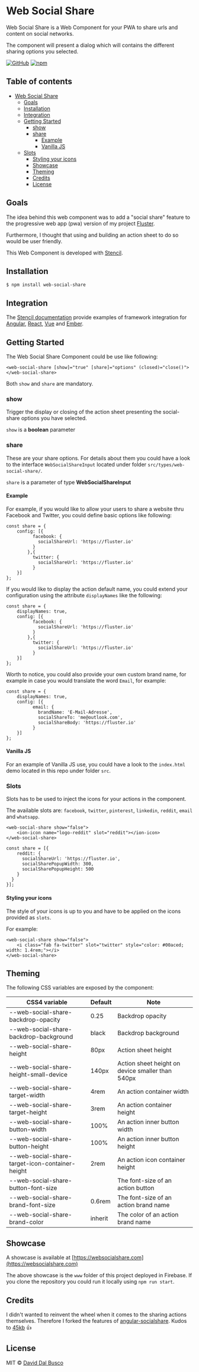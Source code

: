 # Web Social Share

Web Social Share is a Web Component for your PWA to share urls and content on social networks.

The component will present a dialog which will contains the different sharing options you selected.

[![GitHub](https://img.shields.io/badge/version-2.0.0-blue.svg)](https://github.com/fluster/web-social-share)
[![npm](https://img.shields.io/npm/dm/web-social-share.svg)]()

## Table of contents

- [Web Social Share](#web-social-share)
	- [Goals](#goals)
	- [Installation](#installation)
	- [Integration](#integration)
	- [Getting Started](#getting-started)
		- [show](#show)
		- [share](#share)
			- [Example](#example)
			- [Vanilla JS](#vanilla-js)
  - [Slots](#slots)
    - [Styling your icons](#styling-your-icons)  
	- [Showcase](#showcase)
	- [Theming](#theming)
	- [Credits](#credits)
	- [License](#license)

## Goals

The idea behind this web component was to add a "social share" feature to the progressive web app (pwa) version of my project [Fluster](https://fluster.io).

Furthermore, I thought that using and building an action sheet to do so would be user friendly.

This Web Component is developed with [Stencil](https://stenciljs.com).

## Installation

    $ npm install web-social-share

## Integration

The [Stencil documentation](https://stenciljs.com/docs/overview) provide examples of framework integration for [Angular](https://stenciljs.com/docs/angular), [React](https://stenciljs.com/docs/react), [Vue](https://stenciljs.com/docs/vue) and [Ember](https://stenciljs.com/docs/ember).

## Getting Started

The Web Social Share Component could be use like following:

    <web-social-share [show]="true" [share]="options" (closed)="close()"></web-social-share>

Both `show` and `share` are mandatory.

### show

Trigger the display or closing of the action sheet presenting the social-share options you have selected.

`show` is a **boolean** parameter

### share

These are your share options. For details about them you could have a look to the interface `WebSocialShareInput` located under folder `src/types/web-social-share/`.

`share` is a parameter of type **WebSocialShareInput**

#### Example

For example, if you would like to allow your users to share a website thru Facebook and Twitter, you could define basic options like following:

    const share = {
        config: [{
              facebook: {
                socialShareUrl: 'https://fluster.io'
              }
            },{
              twitter: {
                socialShareUrl: 'https://fluster.io'
              }
        }]
    };

If you would like to display the action default name, you could extend your configuration using the attribute `displayNames` like the following: 

    const share = {
        displayNames: true,
        config: [{
              facebook: {
                socialShareUrl: 'https://fluster.io'
              }
            },{
              twitter: {
                socialShareUrl: 'https://fluster.io'
              }
        }]
    };
    
Worth to notice, you could also provide your own custom brand name, for example in case you would translate the word `Email`, for example:

    const share = {
        displayNames: true,
        config: [{
              email: {
                brandName: 'E-Mail-Adresse',
                socialShareTo: 'me@outlook.com',
                socialShareBody: 'https://fluster.io'
              }
        }]
    };
    
#### Vanilla JS

For an example of Vanilla JS use, you could have a look to the `index.html` demo located in this repo under folder `src`.

### Slots

Slots has to be used to inject the icons for your actions in the component.

The available slots are: `facebook`, `twitter`, `pinterest`, `linkedin`, `reddit`, `email` and `whatsapp`.

```
<web-social-share show="false">
    <ion-icon name="logo-reddit" slot="reddit"></ion-icon>
</web-social-share>

const share = [{
    reddit: {
      socialShareUrl: 'https://fluster.io',
      socialSharePopupWidth: 300,
      socialSharePopupHeight: 500
    }
  }
}];
```

#### Styling your icons

The style of your icons is up to you and have to be applied on the icons provided as `slots`.

For example:

```
<web-social-share show="false">
    <i class="fab fa-twitter" slot="twitter" style="color: #00aced; width: 1.4rem;"></i>
</web-social-share>    
```

## Theming

The following CSS variables are exposed by the component:

| CSS4 variable                      | Default | Note |
| -------------------------- |-----------------|-----------------|
| --web-social-share-backdrop-opacity | 0.25 | Backdrop opacity |
| --web-social-share-backdrop-background | black | Backdrop background |
| --web-social-share-height | 80px | Action sheet height |
| --web-social-share-height-small-device | 140px | Action sheet height on device smaller than 540px |
| --web-social-share-target-width | 4rem | An action container width |
| --web-social-share-target-height | 3rem | An action container height |
| --web-social-share-button-width | 100% | An action inner button width |
| --web-social-share-button-height | 100% | An action inner button height |
| --web-social-share-target-icon-container-height | 2rem | An action icon container height |
| --web-social-share-button-font-size |  | The font-size of an action button |
| --web-social-share-brand-font-size | 0.6rem | The font-size of an action brand name |
| --web-social-share-brand-color | inherit | The color of an action brand name |

## Showcase

A showcase is available at [https://websocialshare.com](https://websocialshare.com)

The above showcase is the `www` folder of this project deployed in Firebase. If you clone the repository you could run it locally using `npm run start`.

## Credits

I didn't wanted to reinvent the wheel when it comes to the sharing actions themselves. Therefore I forked the features of [angular-socialshare](https://github.com/720kb/angular-socialshare). Kudos to [45kb](https://github.com/45kb) :+1:

## License

MIT © [David Dal Busco](mailto:david.dalbusco@outlook.com)
